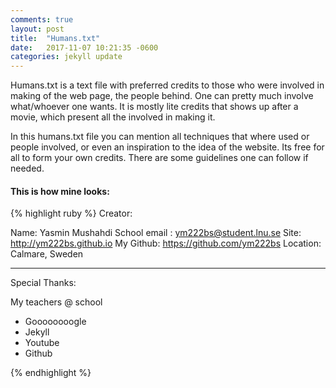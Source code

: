 ```yaml
---
comments: true
layout: post
title:  "Humans.txt"
date:   2017-11-07 10:21:35 -0600
categories: jekyll update
---
```



Humans.txt is a text file with preferred credits to those who were involved
in making of the web page, the people behind. One can pretty much involve what/whoever one wants.
It is mostly lite credits that shows up after a movie, which present all 
the involved in making it. 

In this humans.txt file you can mention all techniques that where used or 
people involved, or even an inspiration to the idea of the website. Its free
for all to form your own credits.
There are some guidelines one can follow if needed.

#### This is how mine looks: 

{% highlight ruby %}
 Creator:

Name: Yasmin Mushahdi 
School email : <ym222bs@student.lnu.se>
Site: <http://ym222bs.github.io>
My Github: <https://github.com/ym222bs>
Location: Calmare, Sweden

----

 Special Thanks:

My teachers @ school
- Goooooooogle
- Jekyll
- Youtube
- Github

{% endhighlight %}



[jekyll-docs]: https://jekyllrb.com/docs/home
[jekyll-gh]:   https://github.com/jekyll/jekyll
[jekyll-talk]: https://talk.jekyllrb.com/
